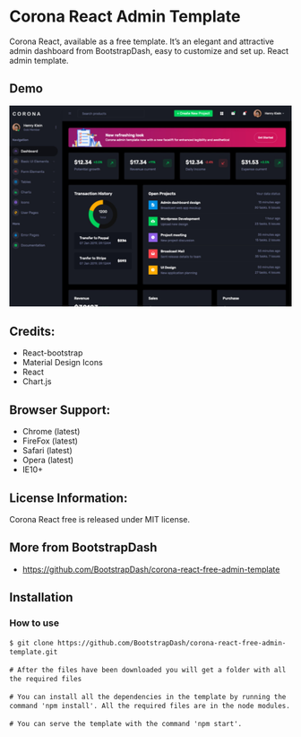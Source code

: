 # Corona React Admin Template

Corona React, available as a free template. It’s an elegant and attractive admin dashboard from BootstrapDash, easy to customize and set up. React admin template.

## Demo

[![N|Solid](screenshot.jpg)](https://www.bootstrapdash.com/demo/corona-react-free/template/demo_1/preview/dashboard)


## Credits:

- React-bootstrap 
- Material Design Icons
- React
- Chart.js

## Browser Support: 

- Chrome (latest)
- FireFox (latest)
- Safari (latest)
- Opera (latest)
- IE10+

## License Information:

Corona React free is released under MIT license.

## More from BootstrapDash
- https://github.com/BootstrapDash/corona-react-free-admin-template


## Installation


### How to use

```
$ git clone https://github.com/BootstrapDash/corona-react-free-admin-template.git 

# After the files have been downloaded you will get a folder with all the required files

# You can install all the dependencies in the template by running the command 'npm install'. All the required files are in the node modules.

# You can serve the template with the command 'npm start'.

```

